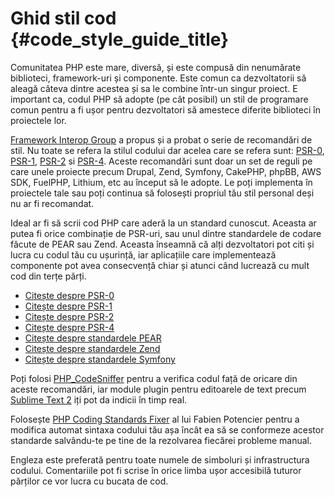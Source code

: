# Ghid stil cod  {#code_style_guide_title}

Comunitatea PHP este mare, diversă, și este compusă din nenumărate biblioteci, framework-uri și componente. Este comun
ca dezvoltatorii să aleagă câteva dintre acestea și sa le combine într-un singur proiect. E important ca, codul PHP să
adopte (pe cât posibil) un stil de programare comun pentru a fi ușor pentru dezvoltatori să amestece diferite
biblioteci în proiectele lor.

[Framework Interop Group][fig] a propus și a probat o serie de recomandări de stil. Nu toate se refera la stilul
codului dar acelea care se refera sunt: [PSR-0][psr0], [PSR-1][psr1], [PSR-2][psr2] si [PSR-4][psr4]. Aceste recomandări
sunt doar un set de reguli pe care unele proiecte precum Drupal, Zend, Symfony, CakePHP, phpBB, AWS SDK, FuelPHP,
Lithium, etc au început să le adopte. Le poți implementa în proiectele tale sau poți continua să folosești propriul tău
stil personal deși nu ar fi recomandat.

Ideal ar fi să scrii cod PHP care aderă la un standard cunoscut. Aceasta ar putea fi orice combinație de PSR-uri, sau
unul dintre standardele de codare făcute de PEAR sau Zend. Aceasta înseamnă că alți dezvoltatori pot citi și lucra cu
codul tău cu ușurință, iar aplicațiile care implementează componente pot avea consecvență chiar și atunci când lucrează
cu mult cod din terțe părți.

* [Citește despre PSR-0][psr0]
* [Citește despre PSR-1][psr1]
* [Citește despre PSR-2][psr2]
* [Citește despre PSR-4][psr4]
* [Citește despre standardele PEAR][pear-cs]
* [Citește despre standardele Zend][zend-cs]
* [Citește despre standardele Symfony][symfony-cs]

Poți folosi [PHP_CodeSniffer][phpcs] pentru a verifica codul față de oricare din aceste recomandări, iar module plugin
pentru editoarele de text precum [Sublime Text 2][st-cs] iți pot da indicii în timp real.

Folosește [PHP Coding Standards Fixer][phpcsfixer] al lui Fabien Potencier pentru a modifica automat sintaxa codului tău
așa încât ea să se conformeze acestor standarde salvându-te pe tine de la rezolvarea fiecărei probleme manual.

Engleza este preferată pentru toate numele de simboluri și infrastructura codului. Comentariile pot fi scrise în orice
limba ușor accesibilă tuturor părților ce vor lucra cu bucata de cod.

[fig]: http://www.php-fig.org/
[psr0]: https://github.com/php-fig/fig-standards/blob/master/accepted/PSR-0.md
[psr1]: https://github.com/php-fig/fig-standards/blob/master/accepted/PSR-1-basic-coding-standard.md
[psr2]: https://github.com/php-fig/fig-standards/blob/master/accepted/PSR-2-coding-style-guide.md
[psr4]: https://github.com/php-fig/fig-standards/blob/master/accepted/PSR-4-autoloader.md
[pear-cs]: http://pear.php.net/manual/ro/standards.php
[zend-cs]: http://framework.zend.com/wiki/display/ZFDEV2/Coding+Standards
[symfony-cs]: http://symfony.com/doc/current/contributing/code/standards.html
[phpcs]: http://pear.php.net/package/PHP_CodeSniffer/
[st-cs]: https://github.com/benmatselby/sublime-phpcs
[phpcsfixer]: http://cs.sensiolabs.org/
